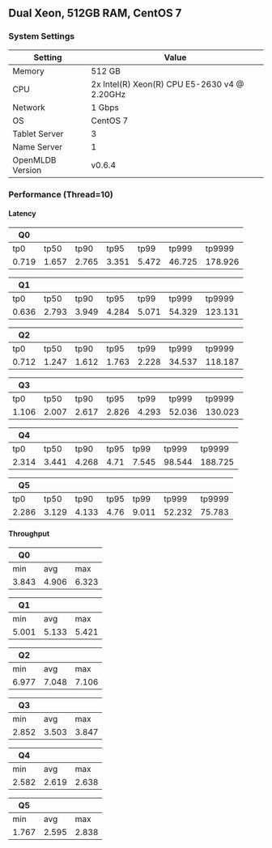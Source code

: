 ## Dual Xeon, 512GB RAM, CentOS 7

### System Settings

| Setting           | Value                                          |
|-------------------|------------------------------------------------|
| Memory            | 512 GB                                         |
| CPU               | 2x Intel(R) Xeon(R) CPU E5-2630 v4 @ 2.20GHz  |
| Network           | 1 Gbps                                         |
| OS                | CentOS 7                                       |
| Tablet Server     | 3                                              |
| Name Server       | 1                                              |
| OpenMLDB Version  | v0.6.4                                         |


### Performance (Thread=10)

#### Latency

| Q0 |  |  |  |  |  |  |
| --- | ---- | ---- | ---- | ---- | ----- | ------ |
| tp0 | tp50 | tp90 | tp95 | tp99 | tp999 | tp9999 |
| 0.719	| 1.657	| 2.765	| 3.351	| 5.472	| 46.725	| 178.926	| 765.46 |

| Q1 |  |  |  |  |  |  |
| --- | ---- | ---- | ---- | ---- | ----- | ------ |
| tp0 | tp50 | tp90 | tp95 | tp99 | tp999 | tp9999 |
| 0.636	| 2.793	| 3.949	| 4.284	| 5.071	| 54.329	| 123.131 | 

| Q2 |  |  |  |  |  |  |
| --- | ---- | ---- | ---- | ---- | ----- | ------ |
| tp0 | tp50 | tp90 | tp95 | tp99 | tp999 | tp9999 |
| 0.712	| 1.247	| 1.612	| 1.763	| 2.228	| 34.537	| 118.187 | 

| Q3 |  |  |  |  |  |  |
| --- | ---- | ---- | ---- | ---- | ----- | ------ |
| tp0 | tp50 | tp90 | tp95 | tp99 | tp999 | tp9999 |
| 1.106	| 2.007	| 2.617	| 2.826	| 4.293	| 52.036	| 130.023 | 

| Q4 |  |  |  |  |  |  |
| --- | ---- | ---- | ---- | ---- | ----- | ------ |
| tp0 | tp50 | tp90 | tp95 | tp99 | tp999 | tp9999 |
| 2.314	| 3.441	| 4.268	| 4.71	| 7.545	| 98.544	| 188.725 | 

| Q5 |  |  |  |  |  |  |
| --- | ---- | ---- | ---- | ---- | ----- | ------ |
| tp0 | tp50 | tp90 | tp95 | tp99 | tp999 | tp9999 |
| 2.286	| 3.129	| 4.133	| 4.76	| 9.011	| 52.232	| 75.783 | 

#### Throughput

| Q0 |  |  |
| --- | ---- | ---- |
| min | avg | max |
| 3.843	| 4.906	| 6.323 | 

| Q1 |  |  |
| --- | ---- | ---- |
| min | avg | max |
| 5.001	| 5.133	| 5.421 | 

| Q2 |  |  |
| --- | ---- | ---- |
| min | avg | max |
| 6.977	| 7.048	| 7.106 | 

| Q3 |  |  |
| --- | ---- | ---- |
| min | avg | max |
| 2.852	| 3.503	| 3.847 | 

| Q4 |  |  |
| --- | ---- | ---- |
| min | avg | max |
| 2.582	| 2.619	| 2.638 | 

| Q5 |  |  |
| --- | ---- | ---- |
| min | avg | max |
| 1.767	| 2.595	| 2.838 | 